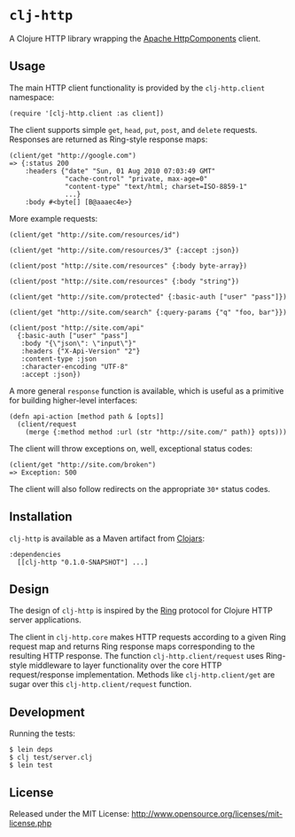 # `clj-http`

A Clojure HTTP library wrapping the [Apache HttpComponents](http://hc.apache.org/) client.

## Usage

The main HTTP client functionality is provided by the `clj-http.client` namespace:

    (require '[clj-http.client :as client])

The client supports simple `get`, `head`, `put`, `post`, and `delete` requests. Responses are returned as Ring-style response maps:

    (client/get "http://google.com")
    => {:status 200
        :headers {"date" "Sun, 01 Aug 2010 07:03:49 GMT"
                  "cache-control" "private, max-age=0"
                  "content-type" "text/html; charset=ISO-8859-1"
                  ...}
        :body #<byte[] [B@aaaec4e>}

More example requests:

    (client/get "http://site.com/resources/id")

    (client/get "http://site.com/resources/3" {:accept :json})

    (client/post "http://site.com/resources" {:body byte-array})

    (client/post "http://site.com/resources" {:body "string"})

    (client/get "http://site.com/protected" {:basic-auth ["user" "pass"]})

    (client/get "http://site.com/search" {:query-params {"q" "foo, bar"}})

    (client/post "http://site.com/api"
      {:basic-auth ["user" "pass"]
       :body "{\"json\": \"input\"}"
       :headers {"X-Api-Version" "2"}
       :content-type :json
       :character-encoding "UTF-8"
       :accept :json})

A more general `response` function is available, which is useful as a primitive for building higher-level interfaces:

    (defn api-action [method path & [opts]]
      (client/request
        (merge {:method method :url (str "http://site.com/" path)} opts)))

The client will throw exceptions on, well, exceptional status codes:

    (client/get "http://site.com/broken")
    => Exception: 500

The client will also follow redirects on the appropriate `30*` status codes.

## Installation

`clj-http` is available as a Maven artifact from [Clojars](http://clojars.org/clj-http):

    :dependencies
      [[clj-http "0.1.0-SNAPSHOT"] ...]

## Design

The design of `clj-http` is inspired by the [Ring](http://github.com/mmcgrana/ring) protocol for Clojure HTTP server applications.

The client in `clj-http.core` makes HTTP requests according to a given Ring request map and returns Ring response maps corresponding to the resulting HTTP response. The function `clj-http.client/request` uses Ring-style middleware to layer functionality over the core HTTP request/response implementation. Methods like `clj-http.client/get` are sugar over this `clj-http.client/request` function.

## Development

Running the tests:

    $ lein deps
    $ clj test/server.clj
    $ lein test

## License

Released under the MIT License: <http://www.opensource.org/licenses/mit-license.php>
